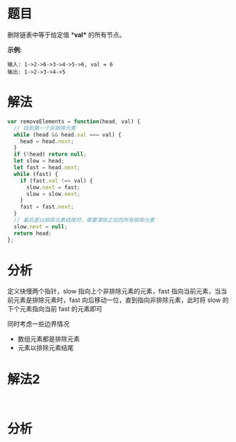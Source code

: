
# 题目

删除链表中等于给定值 ***val\*** 的所有节点。

**示例:**

```
输入: 1->2->6->3->4->5->6, val = 6
输出: 1->2->3->4->5
```

# 解法

```javascript
var removeElements = function(head, val) {
  // 找到第一个非排除元素
  while (head && head.val === val) {
    head = head.next;
  }
  if (!head) return null;
  let slow = head;
  let fast = head.next;
  while (fast) {
    if (fast.val !== val) {
      slow.next = fast;
      slow = slow.next;
    }
    fast = fast.next;
  }
  // 最后是以排除元素结尾时，需要清除之后的所有排除元素
  slow.next = null;
  return head;
};
```

# 分析

定义快慢两个指针，slow 指向上个非排除元素的元素，fast 指向当前元素，当当前元素是排除元素时，fast 向后移动一位，直到指向非排除元素，此时将 slow 的下个元素指向当前 fast 的元素即可

同时考虑一些边界情况

* 数组元素都是排除元素
* 元素以排除元素结尾

# 解法2

```javascript
  
```

# 分析

​        

